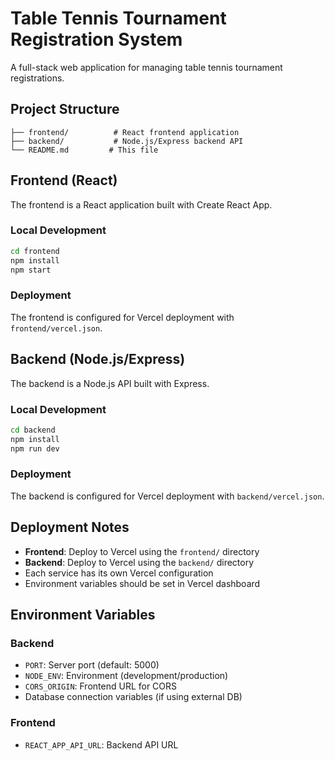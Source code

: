 # Table Tennis Tournament Registration System

A full-stack web application for managing table tennis tournament registrations.

## Project Structure

```
├── frontend/          # React frontend application
├── backend/           # Node.js/Express backend API
└── README.md         # This file
```

## Frontend (React)

The frontend is a React application built with Create React App.

### Local Development
```bash
cd frontend
npm install
npm start
```

### Deployment
The frontend is configured for Vercel deployment with `frontend/vercel.json`.

## Backend (Node.js/Express)

The backend is a Node.js API built with Express.

### Local Development
```bash
cd backend
npm install
npm run dev
```

### Deployment
The backend is configured for Vercel deployment with `backend/vercel.json`.

## Deployment Notes

- **Frontend**: Deploy to Vercel using the `frontend/` directory
- **Backend**: Deploy to Vercel using the `backend/` directory
- Each service has its own Vercel configuration
- Environment variables should be set in Vercel dashboard

## Environment Variables

### Backend
- `PORT`: Server port (default: 5000)
- `NODE_ENV`: Environment (development/production)
- `CORS_ORIGIN`: Frontend URL for CORS
- Database connection variables (if using external DB)

### Frontend
- `REACT_APP_API_URL`: Backend API URL 
